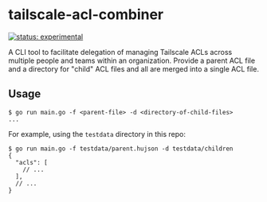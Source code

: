 # tailscale-acl-combiner

[![status: experimental](https://img.shields.io/badge/status-experimental-blue)](https://tailscale.com/kb/1167/release-stages/#experimental)

A CLI tool to facilitate delegation of managing Tailscale ACLs across multiple people and teams within an organization. Provide a parent ACL file and a directory for "child" ACL files and all are merged into a single ACL file.

## Usage

```shell
$ go run main.go -f <parent-file> -d <directory-of-child-files>
...
```

For example, using the `testdata` directory in this repo:

```shell
$ go run main.go -f testdata/parent.hujson -d testdata/children
{
  "acls": [
    // ...
  ],
  // ...
}
```
